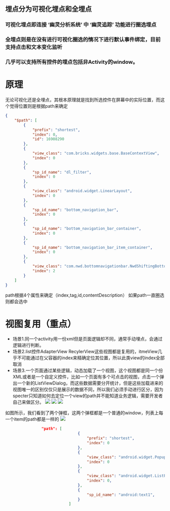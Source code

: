 
## 埋点分为可视化埋点和全埋点
### 可视化埋点即连接 ‘幽灵分析系统’ 中 ‘幽灵追踪’ 功能进行圈选埋点
### 全埋点则是在没有进行可视化圈选的情况下进行默认事件绑定，目前支持点击和文本变化监听
### 几乎可以支持所有控件的埋点包括非Activity的window。
# 原理
无论可视化还是全埋点，其根本原理就是找到所选控件在屏幕中的实际位置，而这个觉得位置则是根据path来确定

```json
{
    "$path": [
        {
            "prefix": "shortest",
            "index": 0,
            "id": 16908290
        },
        {
            "view_class": "com.bricks.widgets.base.BaseContextView",
            "index": 0
        },
        {
            "sp_id_name": "dl_filter",
            "index": 0
        },
        {
            "view_class": "android.widget.LinearLayout",
            "index": 0
        },
        {
            "sp_id_name": "bottom_navigation_bar",
            "index": 0
        },
        {
            "sp_id_name": "bottom_navigation_bar_container",
            "index": 0
        },
        {
            "sp_id_name": "bottom_navigation_bar_item_container",
            "index": 0
        },
        {
            "view_class": "com.nwd.bottomnavigationbar.NwdShiftingBottomNavigationTab",
            "index": 2
        }
    ]
}
```
path根据4个属性来确定（index,tag,id,contentDescription）
如果path一直圈选则都会选中
# 视图复用（重点）
* 场景1.同一个activity用一份xml但是页面逻辑却不同，通常手动埋点，会通过逻辑进行判断。
* 场景2.list控件AdapterView RecylerView这些视图都是复用的，itmeView几乎不可能通过在父容器的index来精确定位其位置，所以此类view的index全部取消
* 场景3.一个页面通过某些逻辑，动态加载了一个视图，这个视图都是同一个份XML或者是一个自定义控件，比如一个页面有多个可点击的视图，点击一个弹出一个新的ListViewDialog，而这些数据需要分开统计，但是这些加载进来的视图唯一的区别仅仅只是展示的数据不同，所以我们必须手动进行区分，因为specter只知道如何去定位一个view的path并不能知道业务逻辑，需要开发者自己来做区分。
![](device-2017-07-31-113339.png)
![](device-2017-07-31-113816.png)
![](device-2017-07-31-113833.png)

如图所示，我们看到了两个弹框，这两个弹框都是一个普通的window，列表上每一个item的path都是一样的
![](7a2808a9-ad59-4df1-bd2f-19636b37f8ff.png)

```json
                "path": [
                                {
                                    "prefix": "shortest",
                                    "index": 0
                                },
                                {
                                    "view_class": "android.widget.PopupWindow.PopupBackgroundView",
                                    "index": 0
                                },
                                {
                                    "view_class": "android.widget.ListPopupWindow.DropDownListView",
                                    "index": 0,
                                },
                                {
                                    "sp_id_name": "android:text1",
                                }
                            ]
```














